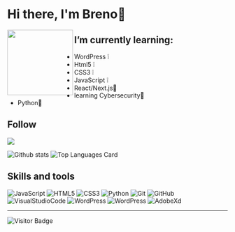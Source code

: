 # **Hi there, I'm Breno**:milky_way:
<img src="https://media4.giphy.com/media/fAcQ7d1Hnx2XlY6SMe/200w.gif" width="150rem" align="left"/>

## I’m currently learning:

* WordPress :grey_exclamation:
* Html5 :grey_exclamation:
* CSS3 :grey_exclamation:
* JavaScript :grey_exclamation:
* React/Next.js:seedling:
* learning Cybersecurity:seedling:
* Python:seedling:

## Follow 

<a href="https://www.linkedin.com/in/brenobarros11/" target="_blank"><img src="https://img.shields.io/badge/-LinkedIn-2D2D2F?style=flat&logo=linkedin&logoColor=white"></a>


![Github stats](https://github-readme-stats.vercel.app/api?username=EIleven&theme=merko&show_icons=true&count_private=true)
![Top Languages Card](https://github-readme-stats.vercel.app/api/top-langs/?username=EIleven&theme=merko&layout=compact)

## Skills and tools

![JavaScript](https://img.shields.io/badge/-JavaScript-black?style=flat-square&logo=javascript)
![HTML5](https://img.shields.io/badge/-HTML5-E34F26?style=flat-square&logo=html5&logoColor=white)
![CSS3](https://img.shields.io/badge/-CSS3-1572B6?style=flat-square&logo=css3)
![Python](https://img.shields.io/badge/-Python-yellow)
![Git](https://img.shields.io/badge/-Git-black?style=flat-square&logo=git)
![GitHub](https://img.shields.io/badge/-GitHub-181717?style=flat-square&logo=github)
![VisualStudioCode](https://img.shields.io/badge/-VisualStudioCode-darkblue)
![WordPress](https://img.shields.io/badge/-WooCommerce-purple)
![WordPress](https://img.shields.io/badge/-WordPress-blue)
![AdobeXd](https://img.shields.io/badge/-AdobeXD-FF26BE?style=flat&amp;logo=adobe%20xd&amp;logoColor=white)

***
![Visitor Badge](https://visitor-badge.laobi.icu/badge?page_id=EIleven.id)
